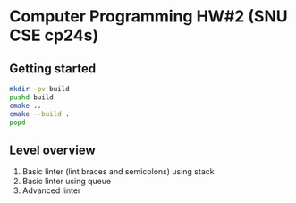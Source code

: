 # Computer Programming HW#2 (SNU CSE cp24s)

## Getting started

```bash
mkdir -pv build
pushd build
cmake ..
cmake --build .
popd
```

## Level overview

1. Basic linter (lint braces and semicolons) using stack
2. Basic linter using queue
3. Advanced linter
